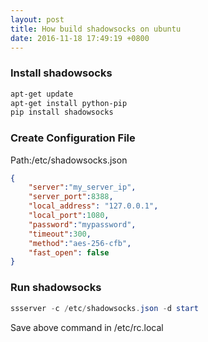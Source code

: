 ```yaml
---
layout: post
title: How build shadowsocks on ubuntu
date: 2016-11-18 17:49:19 +0800
---
```


### Install shadowsocks

```powershell
apt-get update
apt-get install python-pip
pip install shadowsocks
```

### Create Configuration File

Path:/etc/shadowsocks.json

```Json
{
    "server":"my_server_ip",
    "server_port":8388,
    "local_address": "127.0.0.1",
    "local_port":1080,
    "password":"mypassword",
    "timeout":300,
    "method":"aes-256-cfb",
    "fast_open": false
}
```

### Run shadowsocks

```powershell
ssserver -c /etc/shadowsocks.json -d start
```

Save above command in /etc/rc.local